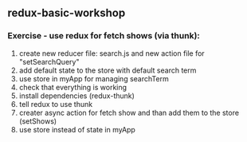 ## redux-basic-workshop

### Exercise - use redux for fetch shows (via thunk):
1. create new reducer file: search.js  and new action file for "setSearchQuery"
2. add default state to the store with default search term
3. use store in myApp for managing searchTerm
4. check that everything is working
5. install dependencies (redux-thunk)
6. tell redux to use thunk
7. creater async action for fetch show and than add them to the store (setShows)
8. use store instead of state in myApp
